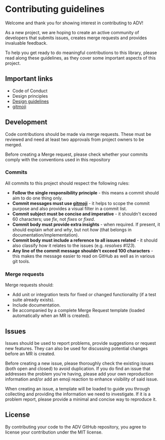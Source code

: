 # Contributing guidelines

Welcome and thank you for showing interest in contributing to ADV!

As a new project, we are hoping to create an active community of developers that submits issues, creates merge requests and provides invaluable feedback.

To help you get ready to do meaningful contributions to this library, please read along these guidelines, as they cover some important aspects of this project.

## Important links

- Code of Conduct
- Design principles
- [Design guidelines](https://www.figma.com/file/LlbuDypxEbEZIo4qzPaX5kDG/%F0%9F%93%88Data-visualization?node-id=0%3A1)
- [gitmoji](https://gitmoji.dev/)

## Development

Code contributions should be made via merge requests. These must be reviewed and need at least two approvals from project owners to be merged.

Before creating a Merge request, please check whether your commits comply with the conventions used in this repository

### Commits

All commits to this project should respect the following rules:

- **Follow the single responsibility principle** - this means a commit should aim to do one thing only.
- **Commit messages must use [gitmoji](https://gitmoji.dev/)** - it helps to scope the commit purpose and also provides a visual filter in a commit list.
- **Commit subject must be concise and imperative** - it shouldn't exceed 60 characters; use _fix_, not _fixes_ or _fixed_.
- **Commit body must provide extra insights** - when required. If present, it should explain _what_ and _why_, but not _how_ (that belongs in documentation/implementation).
- **Commit body must include a reference to all issues related** - it should also classify how it relates to the issues (e.g. _resolves #123_).
- **Any line of the commit message shouldn't exceed 100 characters** - this makes the message easier to read on GitHub as well as in various git tools.

### Merge requests

Merge requests should:

- Add unit or integration tests for fixed or changed functionality (if a test suite already exists).
- Include documentation.
- Be accompanied by a complete Merge Request template (loaded automatically when an MR is created).

## Issues

Issues should be used to report problems, provide suggestions or request new features. They can also be used for discussing potential changes before an MR is created.

Before creating a new issue, please thoroughly check the existing issues (both open and closed) to avoid duplication. If you do find an issue that addresses the problem you're having, please add your own reproduction information and/or add an emoji reaction to enhance visibility of said issue.

When creating an issue, a template will be loaded to guide you through collecting and providing the information we need to investigate. If it is a problem report, please provide a minimal and concise way to reproduce it.

## License

By contributing your code to the ADV GitHub repository, you agree to license your contribution under the MIT license.
